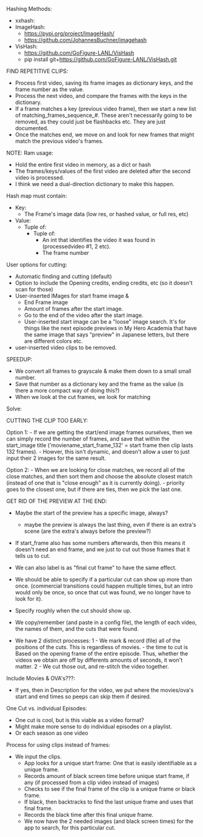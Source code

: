 Hashing Methods:
- xxhash:
- ImageHash:
    - https://pypi.org/project/ImageHash/
    - https://github.com/JohannesBuchner/imagehash
- VisHash:
    - https://github.com/GoFigure-LANL/VisHash
    - pip install git+https://github.com/GoFigure-LANL/VisHash.git


FIND REPETITIVE CLIPS:
- Process first video, saving its frame images as dictionary keys, and the frame number as the value. 
- Process the next video, and compare the frames with the keys in the dictionary. 
- If a frame matches a key (previous video frame), then we start a new list of matching_frames_sequence_#.
    These aren't necessarily going to be removed, as they could just be flashbacks etc. They are just documented. 
- Once the matches end, we move on and look for new frames that might match the previous video's frames. 

NOTE: Ram usage:
<!-- - Only the last num_saved_videos (3) processed videos are kept in memory at once.  -->
- Hold the entire first video in memory, as a dict or hash
- The frames/keys/values of the first video are deleted after the second video is processed.
- I think we need a dual-direction dictionary to make this happen. 



Hash map must contain:
 - Key: 
    - The Frame's image data (low res, or hashed value, or full res, etc)
 - Value:
    - Tuple of:
        - Tuple of:
            - An int that identifies the video it was found in (processedvideo #1, 2 etc).
            - The frame number




User options for cutting:
- Automatic finding and cutting (default)
- Option to include the Opening credits, ending credits, etc (so it doesn't scan for those)
- User-inserted IMages for start frame image & 
    - End Frame image
    - Amount of frames after the start image.
    - Go to the end of the video after the start image.
    - User-inserted start image can be a "loose" image search. It's for things like the next episode previews
    in My Hero Academia that have the same image that says "preview" in Japanese letters, but there are different colors etc. 
- user-inserted video clips to be removed. 







SPEEDUP:
- We convert all frames to grayscale & make them down to a small small number. 
- Save that number as a dictionary key and the frame as the value (is there a more compact way of doing this?)
- When we look at the cut frames, we look for matching 

Solve: 

CUTTING THE CLIP TOO EARLY:

Option 1: - If we are getting the start/end image frames ourselves, then we can simply record the number of frames, and save that within the start_image title ('moviename_start_frame_132' = start frame then clip lasts 132 frames). 
    - Howver, this isn't dynamic, and doesn't allow a user to just input their 2 images for the same result. 

Option 2:
    - When we are looking for close matches, we record all of the close matches, and then sort them
    and choose the absolute closest match (instead of one that is "close enough" as it is
    currently doing). 
    - priority goes to the closest one, but if there are ties, then we pick the last one.  



GET RID OF THE PREVIEW AT THE END:
- Maybe the start of the preview has a specific image, always? 
    - maybe the preview is always the last thing, even if there is an extra's scene (are the extra's 
    always before the preview?)
    
- If start_frame also has some numbers afterwards, then this means it doesn't need an end frame, and we just to cut out those frames that it tells us to cut. 
- We can also label is as "final cut frame" to have the same effect.









- We should be able to specify if a particular cut can show up more than once. 
    (commercial transitions could happen multiple times, but an intro would only be once, so once that cut was found, we no longer have to look for it). 
- Specify roughly when the cut should show up.

- We copy/remember (and paste in a config file), the length of each video, the names of them, 
and the cuts that were found. 




- We have 2 distinct processes:
    1 - We mark & record (file) all of the positions of the cuts. This is regardless of movies.
        - the time to cut is Based on the opening frame of the entire episode. 
        Thus, whether the videos we obtain are off by differents amounts of seconds, it won't matter. 
    2 - We cut those out, and re-stitch the video together. 



Include Movies & OVA's???:
- If yes, then in Description for the video, we put where the movies/ova's start and end times so peeps can skip them if desired. 


One Cut vs. individual Episodes:
- One cut is cool, but is this viable as a video format?
- Might make more sense to do individual episodes on a playlist.
- Or each season as one video





Process for using clips instead of frames:
- We input the clips. 
    - App looks for a unique start frame: One that is easily identifiable as a unique frame.
    - Records amount of black screen time before unique start frame, if any (if processed from a clip video
    instead of images)
    - Checks to see if the final frame of the clip is a unique frame or black frame. 
    - If black, then backtracks to find the last unique frame and uses that final frame.
    - Records the black time after this final unique frame. 
    - We now have the 2 needed images (and black screen times) for the app to search, 
    for this particular cut. 



